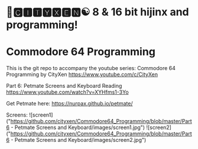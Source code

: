 # 🌆🅲🅸🆃🆈🆇🅴🅽☯️ 8 & 16 bit hijinx and programming!

# Commodore 64 Programming

This is the git repo to accompany the youtube series: Commodore 64 Programming by CityXen https://www.youtube.com/c/CityXen

Part 6: Petmate Screens and Keyboard Reading https://www.youtube.com/watch?v=XYHfms1-3Yo

Get Petmate here: https://nurpax.github.io/petmate/

Screens:
![screen1]("https://github.com/cityxen/Commodore64_Programming/blob/master/Part6 - Petmate Screens and Keyboard/images/screen1.jpg")
![screen2]("https://github.com/cityxen/Commodore64_Programming/blob/master/Part6 - Petmate Screens and Keyboard/images/screen2.jpg")

